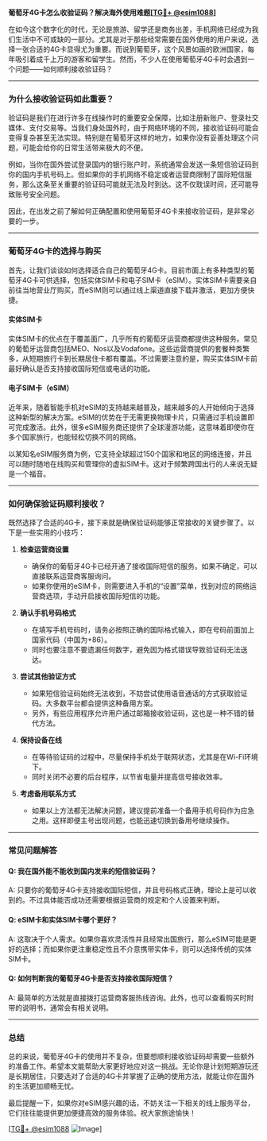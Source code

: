 **葡萄牙4G卡怎么收验证码？解决海外使用难题[[TG💪+ @esim1088](https://t.me/s/esim1088)]**

在如今这个数字化的时代，无论是旅游、留学还是商务出差，手机网络已经成为我们生活中不可或缺的一部分。尤其是对于那些经常需要在国外使用的用户来说，选择一张合适的4G卡显得尤为重要。而说到葡萄牙，这个风景如画的欧洲国家，每年吸引着成千上万的游客和留学生。然而，不少人在使用葡萄牙4G卡时会遇到一个问题——如何顺利接收验证码？

---

### **为什么接收验证码如此重要？**

验证码是我们在进行许多在线操作时的重要安全保障，比如注册新账户、登录社交媒体、支付交易等。当我们身处国外时，由于网络环境的不同，接收验证码可能会变得复杂甚至无法实现。特别是在葡萄牙这样的地方，如果你没有妥善处理这个问题，可能会给你的日常生活带来极大的不便。

例如，当你在国外尝试登录国内的银行账户时，系统通常会发送一条短信验证码到你的国内手机号码上。但如果你的手机网络不稳定或者运营商限制了国际短信服务，那么这条至关重要的验证码可能就无法及时到达。这不仅耽误时间，还可能导致账号安全问题。

因此，在出发之前了解如何正确配置和使用葡萄牙4G卡来接收验证码，是非常必要的一步。

---

### **葡萄牙4G卡的选择与购买**

首先，让我们谈谈如何选择适合自己的葡萄牙4G卡。目前市面上有多种类型的葡萄牙4G卡可供选择，包括实体SIM卡和电子SIM卡（eSIM）。实体SIM卡需要亲自前往当地营业厅购买，而eSIM则可以通过线上渠道直接下载并激活，更加方便快捷。

#### **实体SIM卡**
实体SIM卡的优点在于覆盖面广，几乎所有的葡萄牙运营商都提供这种服务。常见的葡萄牙运营商包括MEO、Nos以及Vodafone。这些运营商提供的套餐种类繁多，从短期旅行卡到长期居住卡都有覆盖。不过需要注意的是，购买实体SIM卡前最好确认是否支持接收国际短信或电话的功能。

#### **电子SIM卡（eSIM）**
近年来，随着智能手机对eSIM的支持越来越普及，越来越多的人开始倾向于选择这种新型的解决方案。eSIM的优势在于无需更换物理卡片，只需通过手机设置即可完成激活。此外，很多eSIM服务商还提供了全球漫游功能，这意味着即使你在多个国家旅行，也能轻松切换不同的网络。

以某知名eSIM服务商为例，它支持全球超过150个国家和地区的网络连接，并且可以随时随地在线购买和管理你的虚拟SIM卡。这对于频繁跨国出行的人来说无疑是一个福音。

---

### **如何确保验证码顺利接收？**

既然选择了合适的4G卡，接下来就是确保验证码能够正常接收的关键步骤了。以下是一些实用的小技巧：

1. **检查运营商设置**
   - 确保你的葡萄牙4G卡已经开通了接收国际短信的服务。如果不确定，可以直接联系运营商客服询问。
   - 如果你使用的eSIM卡，则需要进入手机的“设置”菜单，找到对应的网络运营商选项，手动开启接收国际短信的功能。

2. **确认手机号码格式**
   - 在填写手机号码时，请务必按照正确的国际格式输入，即在号码前面加上国家代码（中国为+86）。
   - 同时也要注意不要遗漏任何数字，避免因为格式错误导致验证码无法送达。

3. **尝试其他验证方式**
   - 如果短信验证码始终无法收到，不妨尝试使用语音通话的方式获取验证码。大多数平台都会提供这种备用方案。
   - 另外，有些应用程序允许用户通过邮箱接收验证码，这也是一种不错的替代方法。

4. **保持设备在线**
   - 在等待验证码的过程中，尽量保持手机处于联网状态，尤其是在Wi-Fi环境下。
   - 同时关闭不必要的后台程序，以节省电量并提高信号接收效率。

5. **考虑备用联系方式**
   - 如果以上方法都无法解决问题，建议提前准备一个备用手机号码作为应急之用。这样即便主号出现问题，也能迅速切换到备用号继续操作。

---

### **常见问题解答**

#### **Q: 我在国外能不能收到国内发来的短信验证码？**
A: 只要你的葡萄牙4G卡支持接收国际短信，并且号码格式正确，理论上是可以收到的。不过具体能否成功还需要根据运营商的规定和个人设置来判断。

#### **Q: eSIM卡和实体SIM卡哪个更好？**
A: 这取决于个人需求。如果你喜欢灵活性并且经常出国旅行，那么eSIM可能是更好的选择；而如果你更注重稳定性且不介意携带实体卡，则可以选择传统的实体SIM卡。

#### **Q: 如何判断我的葡萄牙4G卡是否支持接收国际短信？**
A: 最简单的方法就是直接拨打运营商客服热线咨询。此外，也可以查看购买时附带的说明书，通常会有相关说明。

---

### **总结**

总的来说，葡萄牙4G卡的使用并不复杂，但要想顺利接收验证码却需要一些额外的准备工作。希望本文能帮助大家更好地应对这一挑战。无论你是计划短期游玩还是长期居住，只要选对了合适的4G卡并掌握了正确的使用方法，就能让你在国外的生活更加顺畅无忧。

最后提醒一下，如果你对eSIM感兴趣的话，不妨关注一下相关的线上服务平台，它们往往能提供更加便捷高效的服务体验。祝大家旅途愉快！

[[TG💪+ @esim1088](https://t.me/s/esim1088) ![Image](https://i.postimg.cc/4NQfJmqS/Snipaste-2025-05-13-00-14-12.png)]